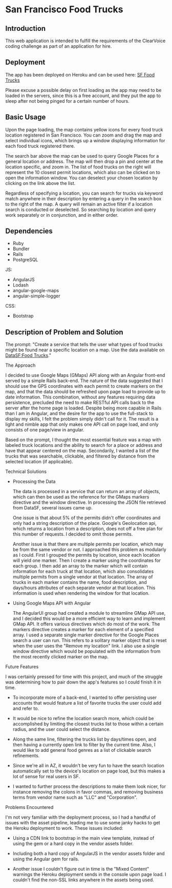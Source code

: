 # San Francisco Food Trucks

## Introduction

This web application is intended to fulfill the requirements of the ClearVoice coding challenge as part of an application for hire.

## Deployment

The app has been deployed on Heroku and can be used here: [SF Food Trucks](https://desolate-anchorage-57478.herokuapp.com/)

Please excuse a possible delay on first loading as the app may need to be loaded in the servers, since this is a free account, and they put the app to sleep after not being pinged for a certain number of hours.

## Basic Usage

Upon the page loading, the map contains yellow icons for every food truck location registered in San Francisco. You can zoom and drag the map and select individual icons, which brings up a window displaying information for each food truck registered there.

The search bar above the map can be used to query Google Places for a general location or address. The map will then drop a pin and center at the location specific, and zoom in. The list of food trucks on the right will represent the 10 closest permit locations, which also can be clicked on to open the information window. You can deselect your chosen location by clicking on the link above the list.

Regardless of specifying a location, you can search for trucks via keyword match anywhere in their description by entering a query in the search box to the right of the map. A query will remain an active filter if a location search is conducted or deselected. So searching by location and query work separately or in conjunction, and in either order.

## Dependencies

* Ruby
* Bundler
* Rails
* PostgreSQL

JS:
* AngularJS
* Lodash
* angular-google-maps
* angular-simple-logger

CSS:
* Bootstrap

## Description of Problem and Solution

The prompt: "Create a service that tells the user what types of food trucks might be found near a specific location on a map. Use the data available on [DataSF:Food Trucks](https://data.sfgov.org/Economy-and-Community/Mobile-Food-Facility-Permit/rqzj-sfat)."

The Approach

  I decided to use Google Maps (GMaps) API along with an Angular front-end served by a simple Rails back-end. The nature of the data suggested that I should use the GPS coordinates with each permit to create markers on the map, and that the data should be refreshed upon page load to provide up to date information. This combination, without any features requiring data persistence, precluded the need to make RESTful API calls back to the server after the home page is loaded. Despite being more capable in Rails than I am in Angular, and the desire for the app to use the full-stack to display my skills, I felt the problem simply didn't call for it. The result is a light and nimble app that only makes one API call on page load, and only consists of one page/view in angular.

  Based on the prompt, I thought the most essential feature was a map with labeled truck locations and the ability to search for a place or address and have that appear centered on the map. Secondarily, I wanted a list of the trucks that was searchable, clickable, and filtered by distance from the selected location (if applicable).

Technical Solutions

* Processing the Data

  The data is processed in a service that can return an array of objects, which can then be used as the reference for the GMaps markers directive and the window directive. In processing the JSON file retrieved from DataSF, several issues came up.

  One issue is that about 5% of the permits didn't offer coordinates and only had a string description of the place. Google's Geolocation api, which returns a location from a description, does not off a free plan for this number of requests. I decided to omit those permits.

  Another issue is that there are multiple permits per location, which may be from the same vendor or not. I approached this problem as modularly as I could. First I grouped the permits by location, since each location will yield one marker. Then I create a marker using the coordinates for each group. I then add an array to the marker which will contain information for each truck at that location, which also consolidates multiple permits from a single vendor at that location. The array of trucks in each marker contains the name, food description, and days/hours attributes of each separate vendor at that location. This information is used when rendering the window for that location.

* Using Google Maps API with Angular

  The AngularUI group had created a module to streamline GMap API use, and I decided this would be a more efficient way to learn and implement GMap API. It offers various directives which do most of the work. The markers directive creates a marker for each element of a specified array. I used a separate single marker directive for the Google Places search a user can run. This refers to a solitary marker object that is reset when the user uses the "Remove my location" link. I also use a single window directive which would be populated with the information from the most recently clicked marker on the map.


Future Features

  I was certainly pressed for time with this project, and much of the struggle was determining how to pair down the app's features so I could finish it in time.

  * To incorporate more of a back-end, I wanted to offer persisting user accounts that would feature a list of favorite trucks the user could add and refer to.

  * It would be nice to refine the location search more, which could be accomplished by limiting the closest trucks list to those within a certain radius, and the user could select the distance.

  * Along the same line, filtering the trucks list by days/times open, and then having a currently open link to filter by the current time. Also, I would like to add general food genres as a list of clickable search refinements.

  * Since we're all in AZ, it wouldn't be very fun to have the search location automatically set to the device's location on page load, but this makes a lot of sense for real users in SF.

  * I wanted to further process the descriptions to make them look nicer, for instance removing the colons in favor commas, and removing business terms from vendor name such as "LLC" and "Corporation".

Problems Encountered

  I'm not very familiar with the deployment process, so I had a handful of issues with the asset pipeline, leading me to use some janky hacks to get the Heroku deployment to work. These issues included:

  * Using a CDN link to bootstrap in the main view template, instead of using the gem or a hard copy in the vendor assets folder.

  * Including both a hard copy of AngularJS in the vendor assets folder and using the Angular gem for rails.

  * Another issue I couldn't figure out in time is the "Mixed Content" warnings the Heroku deployment sends in the console upon page load. I couldn't find the non-SSL links anywhere in the assets being used.
